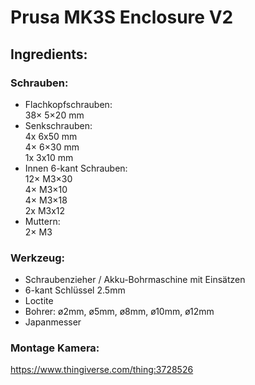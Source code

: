 # Prusa MK3S Enclosure V2

## Ingredients:

### Schrauben:

- Flachkopfschrauben:<br/>
38×  5×20 mm<br/>
- Senkschrauben:<br/>
4x  6x50 mm<br/>
4×  6×30 mm<br/>
1x  3x10 mm<br/>
- Innen 6-kant Schrauben:<br/>
12× M3×30<br/>
4×  M3×10<br/>
4×  M3×18<br/>
2x  M3x12<br/>
- Muttern:<br/>
2× M3<br/>

### Werkzeug:
- Schraubenzieher / Akku-Bohrmaschine mit Einsätzen<br/>
- 6-kant Schlüssel 2.5mm<br/>
- Loctite<br/>
- Bohrer: ø2mm, ø5mm, ø8mm, ø10mm, ø12mm<br/>
- Japanmesser<br/>

### Montage Kamera:
https://www.thingiverse.com/thing:3728526
